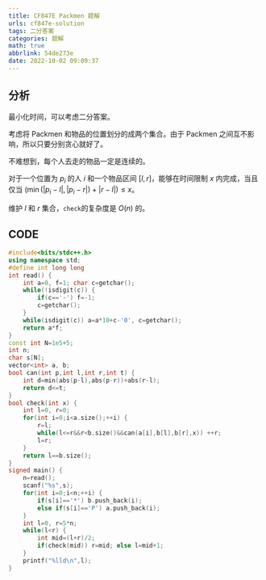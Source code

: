 ```yaml
---
title: CF847E Packmen 题解
urls: cf847e-solution
tags: 二分答案
categories: 题解
math: true
abbrlink: 54de273e
date: 2022-10-02 09:09:37
---
```


## 分析

最小化时间，可以考虑二分答案。

<!--more-->

考虑将 Packmen 和物品的位置划分的成两个集合。由于 Packmen 之间互不影响，所以只要分别贪心就好了。

不难想到，每个人去走的物品一定是连续的。

对于一个位置为 $p_i$ 的人 $i$ 和一个物品区间 $[l,r]$，能够在时间限制 $x$ 内完成，当且仅当 $\Big( \min(|p_i - l|,|p_i - r|) + |r-l| \Big) \le x$。

维护 $l$ 和 $r$ 集合，`check`的复杂度是 $O(n)$ 的。

## CODE

```cpp
#include<bits/stdc++.h>
using namespace std;
#define int long long
int read() {
	int a=0, f=1; char c=getchar();
	while(!isdigit(c)) {
		if(c=='-') f=-1;
		c=getchar();
	}
	while(isdigit(c)) a=a*10+c-'0', c=getchar();
	return a*f;
}
const int N=1e5+5;
int n;
char s[N];
vector<int> a, b;
bool can(int p,int l,int r,int t) {
	int d=min(abs(p-l),abs(p-r))+abs(r-l);
	return d<=t;
}
bool check(int x) {
	int l=0, r=0;
	for(int i=0;i<a.size();++i) {
		r=l;
		while(l<=r&&r<b.size()&&can(a[i],b[l],b[r],x)) ++r;
		l=r;
	}
	return l==b.size();
}
signed main() {
	n=read();
	scanf("%s",s);
	for(int i=0;i<n;++i) {
		if(s[i]=='*') b.push_back(i);
		else if(s[i]=='P') a.push_back(i);
	}
	int l=0, r=5*n;
	while(l<r) {
		int mid=(l+r)/2;
		if(check(mid)) r=mid; else l=mid+1;
	}
	printf("%lld\n",l);
}

```

